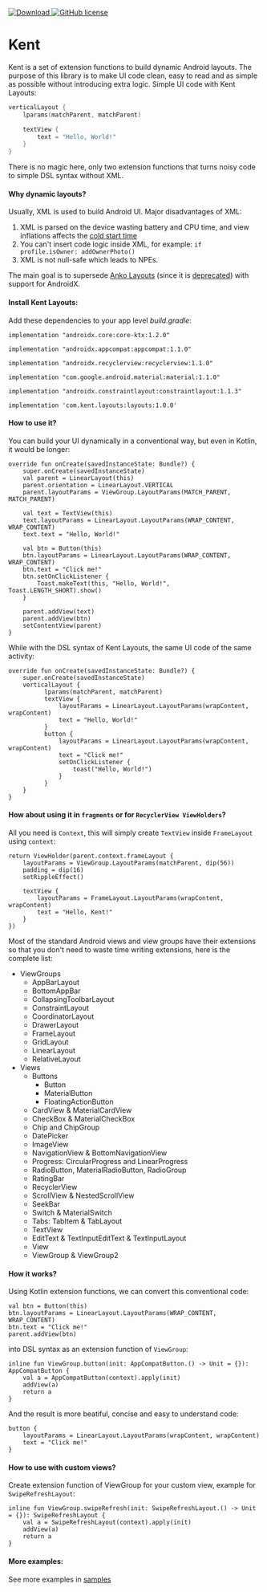 [ ![Download](https://api.bintray.com/packages/abduazizkayumov/Kent/layouts/images/download.svg?version=1.0.0) ](https://bintray.com/abduazizkayumov/Kent/layouts/1.0.0/link) [![GitHub license](https://img.shields.io/badge/license-Apache%20License%202.0-blue.svg?style=flat)](https://www.apache.org/licenses/LICENSE-2.0)
# Kent
Kent is a set of extension functions to build dynamic Android layouts. The purpose of this library is to make UI code clean, easy to read and as simple as possible without introducing extra logic. Simple UI code with Kent Layouts:
```kotlin      
verticalLayout {
    lparams(matchParent, matchParent)

    textView {
        text = "Hello, World!"
    }
}
```
There is no magic here, only two extension functions that turns noisy code to simple DSL syntax without XML.
#### Why dynamic layouts?
Usually, XML is used to build Android UI. Major disadvantages of XML:
1. XML is parsed on the device wasting battery and CPU time, and view inflations affects the [cold start time](https://developer.android.com/topic/performance/vitals/launch-time#cold)
2. You can't insert code logic inside XML, for example:
`if profile.isOwner: addOwnerPhoto()`
3. XML is not null-safe which leads to NPEs.

The main goal is to supersede [Anko Layouts](https://github.com/Kotlin/anko/wiki/Anko-Layouts#why-anko-layouts) (since it is [deprecated](https://github.com/Kotlin/anko/blob/master/GOODBYE.md)) with support for AndroidX.  
#### Install Kent Layouts:
Add these dependencies to your app level *build.gradle*:
```
implementation "androidx.core:core-ktx:1.2.0"

implementation "androidx.appcompat:appcompat:1.1.0"

implementation "androidx.recyclerview:recyclerview:1.1.0"

implementation "com.google.android.material:material:1.1.0"

implementation "androidx.constraintlayout:constraintlayout:1.1.3"

implementation 'com.kent.layouts:layouts:1.0.0'
```
#### How to use it?
You can build your UI dynamically in a conventional way, but even in Kotlin, it would be longer:
```
override fun onCreate(savedInstanceState: Bundle?) {
    super.onCreate(savedInstanceState)
    val parent = LinearLayout(this)
    parent.orientation = LinearLayout.VERTICAL
    parent.layoutParams = ViewGroup.LayoutParams(MATCH_PARENT, MATCH_PARENT)

    val text = TextView(this)
    text.layoutParams = LinearLayout.LayoutParams(WRAP_CONTENT, WRAP_CONTENT)
    text.text = "Hello, World!"

    val btn = Button(this)
    btn.layoutParams = LinearLayout.LayoutParams(WRAP_CONTENT, WRAP_CONTENT)
    btn.text = "Click me!"
    btn.setOnClickListener {
        Toast.makeText(this, "Hello, World!", Toast.LENGTH_SHORT).show()
    }

    parent.addView(text)
    parent.addView(btn)
    setContentView(parent)
}
```
While with the DSL syntax of Kent Layouts, the same UI code of the same activity:  
```
override fun onCreate(savedInstanceState: Bundle?) {
    super.onCreate(savedInstanceState)
    verticalLayout {
          lparams(matchParent, matchParent)
          textView {
              layoutParams = LinearLayout.LayoutParams(wrapContent, wrapContent)
              text = "Hello, World!"
          }
          button {
              layoutParams = LinearLayout.LayoutParams(wrapContent, wrapContent)
              text = "Click me!"
              setOnClickListener {
                  toast("Hello, World!")
              }
          }
    }
}
```
#### How about using it in `fragments` or for `RecyclerView ViewHolders`?

All you need is `Context`, this will simply create `TextView` inside `FrameLayout` using `context`:
```
return ViewHolder(parent.context.frameLayout {
    layoutParams = ViewGroup.LayoutParams(matchParent, dip(56))
    padding = dip(16)
    setRippleEffect()

    textView {
        layoutParams = FrameLayout.LayoutParams(wrapContent, wrapContent)
        text = "Hello, Kent!"
    }
})
```
Most of the standard Android views and view groups have their extensions so that you don't need to waste time writing extensions, here is the complete list:
  * ViewGroups
    * AppBarLayout
    * BottomAppBar
    * CollapsingToolbarLayout
    * ConstraintLayout
    * CoordinatorLayout
    * DrawerLayout
    * FrameLayout
    * GridLayout
    * LinearLayout
    * RelativeLayout
  * Views
    * Buttons
      * Button
      * MaterialButton
      * FloatingActionButton
    * CardView & MaterialCardView
    * CheckBox & MaterialCheckBox
    * Chip and ChipGroup
    * DatePicker
    * ImageView
    * NavigationView & BottomNavigationView
    * Progress: CircularProgress and LinearProgress
    * RadioButton, MaterialRadioButton, RadioGroup
    * RatingBar
    * RecyclerView
    * ScrollView & NestedScrollView
    * SeekBar
    * Switch & MaterialSwitch
    * Tabs: TabItem & TabLayout
    * TextView
    * EditText & TextInputEditText & TextInputLayout
    * View
    * ViewGroup & ViewGroup2

#### How it works?
Using Kotlin extension functions, we can convert this conventional code:

    val btn = Button(this)
    btn.layoutParams = LinearLayout.LayoutParams(WRAP_CONTENT, WRAP_CONTENT)
    btn.text = "Click me!"
    parent.addView(btn)
into DSL syntax as an extension function of `ViewGroup`:

    inline fun ViewGroup.button(init: AppCompatButton.() -> Unit = {}): AppCompatButton {
        val a = AppCompatButton(context).apply(init)
        addView(a)
        return a
    }
And the result is more beatiful, concise and easy to understand code:

    button {
        layoutParams = LinearLayout.LayoutParams(wrapContent, wrapContent)
        text = "Click me!"
    }

#### How to use with custom views?
Create extension function of ViewGroup for your custom view, example for `SwipeRefreshLayout`:

    inline fun ViewGroup.swipeRefresh(init: SwipeRefreshLayout.() -> Unit = {}): SwipeRefreshLayout {
        val a = SwipeRefreshLayout(context).apply(init)
        addView(a)
        return a
    }
#### More examples:
See more examples in [samples](https://github.com/AbduazizKayumov/Kent/tree/master/samples/src/main/java/com/kent/sample)
